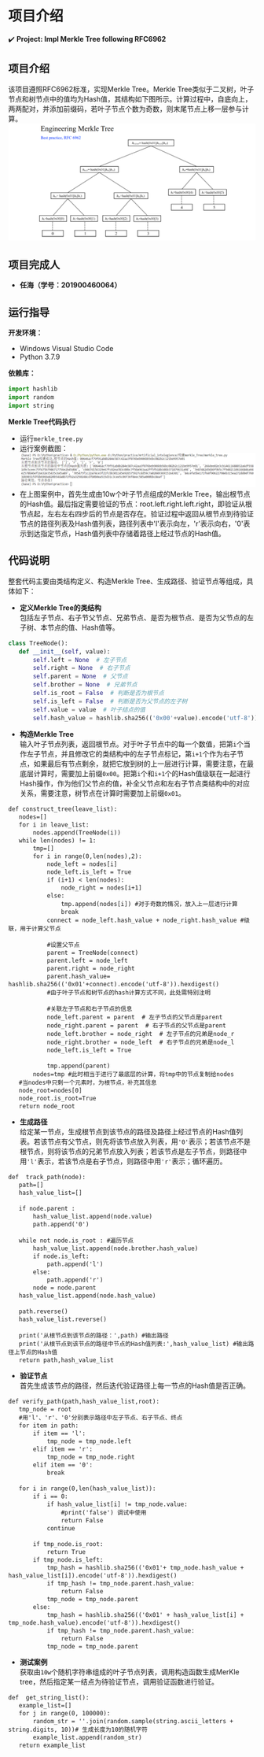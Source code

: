 项目介绍
===
:heavy_check_mark: **Project: Impl Merkle Tree following RFC6962**  
## 项目介绍  
该项目遵照RFC6962标准，实现Merkle Tree。Merkle Tree类似于二叉树，叶子节点和树节点中的值均为Hash值，其结构如下图所示。计算过程中，自底向上，两两配对，并添加前缀码，若叶子节点个数为奇数，则末尾节点上移一层参与计算。
 ![20220729204845](images/20220729204845.png)  
 ## 项目完成人
 * **任海（学号：201900460064）**  
 ## 运行指导 
 **开发环境：** 
 * Windows Visual Studio Code  
 * Python 3.7.9  
 
  **依赖库：**  
 ```Python
import hashlib
import random
import string
 ```
 **Merkle Tree代码执行**  
 * 运行`merkle_tree.py`
 * 运行案例截图：
  ![20220729205653](images/20220729205653.png)  
 * 在上图案例中，首先生成由10w个叶子节点组成的Merkle Tree，输出根节点的Hash值。最后指定需要验证的节点：root.left.right.left.right，即验证从根节点起，左右左右四步后的节点是否存在。验证过程中返回从根节点到待验证节点的路径列表及Hash值列表，路径列表中'l'表示向左，'r'表示向右，'0'表示到达指定节点，Hash值列表中存储着路径上经过节点的Hash值。
  
 ## 代码说明
 整套代码主要由类结构定义、构造Merkle Tree、生成路径、验证节点等组成，具体如下：
 * **定义Merkle Tree的类结构**  
 包括左子节点、右子节父节点、兄弟节点、是否为根节点、是否为父节点的左子树、本节点的值、Hash值等。
 ```Python
 class TreeNode():
    def __init__(self, value):
        self.left = None  # 左子节点
        self.right = None  # 右子节点
        self.parent = None  # 父节点
        self.brother = None  # 兄弟节点
        self.is_root = False  # 判断是否为根节点
        self.is_left = False  # 判断是否为父节点的左子树
        self.value = value  # 叶子结点的值
        self.hash_value = hashlib.sha256(('0x00'+value).encode('utf-8')).hexdigest()  # 叶子节点的hash值
 ```
 * **构造Merkle Tree**  
 输入叶子节点列表，返回根节点。对于叶子节点中的每一个数值，把第`i`个当作左子节点，并且修改它的类结构中的左子节点标记，第`i+1`个作为右子节点，如果最后有节点剩余，就把它放到树的上一层进行计算，需要注意，在最底层计算时，需要加上前缀`0x00`。把第`i`个和`i+1`个的Hash值级联在一起进行Hash操作，作为他们父节点的值，补全父节点和左右子节点类结构中的对应关系，需要注意，树节点在计算时需要加上前缀`0x01`。
 ```
 def construct_tree(leave_list):
    nodes=[]
    for i in leave_list:
        nodes.append(TreeNode(i))
    while len(nodes) != 1:
        tmp=[]
        for i in range(0,len(nodes),2):
            node_left = nodes[i]
            node_left.is_left = True
            if (i+1) < len(nodes):
                node_right = nodes[i+1]
            else:
                tmp.append(nodes[i]) #对于奇数的情况，放入上一层进行计算
                break
            connect = node_left.hash_value + node_right.hash_value #级联，用于计算父节点

            #设置父节点
            parent = TreeNode(connect)
            parent.left = node_left
            parent.right = node_right
            parent.hash_value= hashlib.sha256(('0x01'+connect).encode('utf-8')).hexdigest() 
            #由于叶子节点和树节点的hash计算方式不同，此处需特别注明

            #关联左子节点和右子节点的信息
            node_left.parent = parent  # 左子节点的父节点是parent
            node_right.parent = parent  # 右子节点的父节点是parent
            node_left.brother = node_right  # 左子节点的兄弟是node_r
            node_right.brother = node_left  # 右子节点的兄弟是node_l
            node_left.is_left = True

            tmp.append(parent)
        nodes=tmp #此时相当于进行了最底层的计算，将tmp中的节点复制给nodes
    #当nodes中只剩一个元素时，为根节点，补充其信息
    node_root=nodes[0]
    node_root.is_root=True
    return node_root
 ```
 * **生成路径**  
 给定某一节点，生成根节点到该节点的路径及路径上经过节点的Hash值列表。若该节点有父节点，则先将该节点放入列表，用`'0'`表示；若该节点不是根节点，则将该节点的兄弟节点放入列表；若该节点是左子节点，则路径中用`'l'`表示，若该节点是右子节点，则路径中用`'r'`表示；循环遍历。
 ```
 def  track_path(node):
    path=[]
    hash_value_list=[]

    if node.parent :
        hash_value_list.append(node.value)
        path.append('0')
    
    while not node.is_root : #遍历节点
        hash_value_list.append(node.brother.hash_value)
        if node.is_left:
            path.append('l')
        else:
            path.append('r')
        node = node.parent
    hash_value_list.append(node.hash_value)

    path.reverse()
    hash_value_list.reverse()

    print('从根节点到该节点的路径：',path) #输出路径
    print('从根节点到该节点的路径中节点的Hash值列表:',hash_value_list) #输出路径上节点的Hash值
    return path,hash_value_list
 ```
 * **验证节点**  
 首先生成该节点的路径，然后迭代验证路径上每一节点的Hash值是否正确。
 ```
 def verify_path(path,hash_value_list,root):
    tmp_node = root
    #用'l'、'r'、'0'分别表示路径中左子节点、右子节点、终点
    for item in path:
        if item == 'l':
            tmp_node = tmp_node.left
        elif item == 'r':
            tmp_node = tmp_node.right
        elif item == '0':
            break
    
    for i in range(0,len(hash_value_list)):
        if i == 0:
            if hash_value_list[i] != tmp_node.value:
                #print('false') 调试中使用
                return False
            continue

        if tmp_node.is_root:
            return True
        if tmp_node.is_left:
            tmp_hash = hashlib.sha256(('0x01'+ tmp_node.hash_value + hash_value_list[i]).encode('utf-8')).hexdigest()
            if tmp_hash != tmp_node.parent.hash_value:
                return False
            tmp_node = tmp_node.parent
        else:
            tmp_hash = hashlib.sha256(('0x01' + hash_value_list[i] + tmp_node.hash_value).encode('utf-8')).hexdigest()
            if tmp_hash != tmp_node.parent.hash_value:
                return False
            tmp_node = tmp_node.parent
 ```
 * **测试案例**  
 获取由`10w`个随机字符串组成的叶子节点列表，调用构造函数生成MerKle tree，然后指定某一结点为待验证节点，调用验证函数进行验证。
 ```
 def  get_string_list():
    example_list=[]
    for j in range(0, 100000):
        random_str = ''.join(random.sample(string.ascii_letters + string.digits, 10))# 生成长度为10的随机字符
        example_list.append(random_str)
    return example_list
```
 

